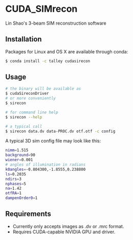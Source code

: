 # CUDA_SIMrecon
Lin Shao's 3-beam SIM reconstruction software

## Installation

Packages for Linux and OS X are available through conda:

```bash
$ conda install -c talley cudasirecon
```

## Usage

```bash
# the binary will be available as
$ cudaSireconDriver
# or more conveniently
$ sirecon

# for command line help
$ sirecon --help

# a typical call
$ sirecon data.dv data-PROC.dv otf.otf -c config
```

A typical 3D sim config file may look like this:

```bash
nimm=1.515
background=90
wiener=0.001
# angles of illumination in radians
k0angles=-0.804300,-1.8555,0.238800
ls=0.2035
ndirs=3
nphases=5
na=1.42
otfRA=1
dampenOrder0=1
```

## Requirements

* Currently only accepts images as .dv or .mrc format.
* Requires CUDA-capable NVIDIA GPU and driver.
